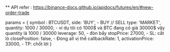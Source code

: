 \*\* API refer : https://binance-docs.github.io/apidocs/futures/en/#new-order-trade

params = {
    symbol : BTCUSDT,
    side: 'BUY', - BUY // SELL
    type: 'MARKET',
    quantity: 1000 / 30000,  - ví dụ tôi có 1000$ và BTC đang có giá 30000$ vậy quantity là 1000 / 30000
    leverage: 50,   - đòn bẩy
    stopPrice: 27000, - SL: cắt lỏ
    closePosition: false, - Đóng all vị thế
    callbackRate: 1,
    activationPrice: 33000,  - TP: chốt lời
}
